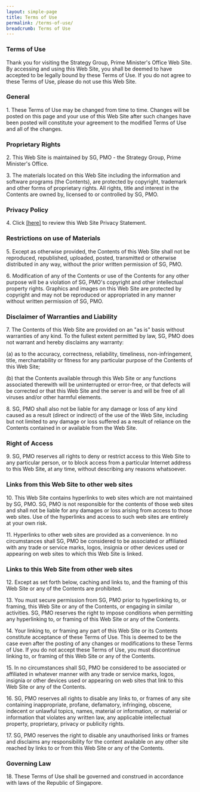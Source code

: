 ```yaml
---
layout: simple-page
title: Terms of Use
permalink: /terms-of-use/
breadcrumb: Terms of Use
---
```

### **Terms of Use**

Thank you for visiting the Strategy Group, Prime Minister's Office Web Site. By accessing and using this Web Site, you shall be deemed to have accepted to be legally bound by these Terms of Use. If you do not agree to these Terms of Use, please do not use this Web Site.

### **General**

<p>1. These Terms of Use may be changed from time to time. Changes will be posted on this page and your use of this Web Site after such changes have been posted will constitute your agreement to the modified Terms of Use and all of the changes.</p>

### **Proprietary Rights**

<p>2. This Web Site is maintained by SG, PMO - the Strategy Group, Prime Minister's Office.</p>

<p>3. The materials located on this Web Site including the information and software programs (the Contents), are protected by copyright, trademark and other forms of proprietary rights. All rights, title and interest in the Contents are owned by, licensed to or controlled by SG, PMO.</p>

### **Privacy Policy**

<p>4. Click <a href="{{"privacy" | absolute_url}}">[here]</a> to review this Web Site Privacy Statement.</p>

### **Restrictions on use of Materials**

<p>5. Except as otherwise provided, the Contents of this Web Site shall not be reproduced, republished, uploaded, posted, transmitted or otherwise distributed in any way, without the prior written permission of SG, PMO.</p>

<p>6. Modification of any of the Contents or use of the Contents for any other purpose will be a violation of SG, PMO's copyright and other intellectual property rights. Graphics and images on this Web Site are protected by copyright and may not be reproduced or appropriated in any manner without written permission of SG, PMO.</p>

### **Disclaimer of Warranties and Liability**

<p>7. The Contents of this Web Site are provided on an "as is" basis without warranties of any kind. To the fullest extent permitted by law, SG, PMO does not warrant and hereby disclaims any warranty:</p>

(a) as to the accuracy, correctness, reliability, timeliness, non-infringement, title, merchantability or fitness for any particular purpose of the Contents of this Web Site;</p>

(b) that the Contents available through this Web Site or any functions associated therewith will be uninterrupted or error-free, or that defects will be corrected or that this Web Site and the server is and will be free of all viruses and/or other harmful elements.</p>

<p>8. SG, PMO shall also not be liable for any damage or loss of any kind caused as a result (direct or indirect) of the use of the Web Site, including but not limited to any damage or loss suffered as a result of reliance on the Contents contained in or available from the Web Site.</p>

### **Right of Access**

<p>9. SG, PMO reserves all rights to deny or restrict access to this Web Site to any particular person, or to block access from a particular Internet address to this Web Site, at any time, without describing any reasons whatsoever.</p>

### **Links from this Web Site to other web sites**

<p>10. This Web Site contains hyperlinks to web sites which are not maintained by SG, PMO. SG, PMO is not responsible for the contents of those web sites and shall not be liable for any damages or loss arising from access to those web sites. Use of the hyperlinks and access to such web sites are entirely at your own risk.</p>

<p>11. Hyperlinks to other web sites are provided as a convenience. In no circumstances shall SG, PMO be considered to be associated or affiliated with any trade or service marks, logos, insignia or other devices used or appearing on web sites to which this Web Site is linked.</p>

### **Links to this Web Site from other web sites**

<p>12. Except as set forth below, caching and links to, and the framing of this Web Site or any of the Contents are prohibited.</p>

<p>13. You must secure permission from SG, PMO prior to hyperlinking to, or framing, this Web Site or any of the Contents, or engaging in similar activities. SG, PMO reserves the right to impose conditions when permitting any hyperlinking to, or framing of this Web Site or any of the Contents.</p>

<p>14. Your linking to, or framing any part of this Web Site or its Contents constitute acceptance of these Terms of Use. This is deemed to be the case even after the posting of any changes or modifications to these Terms of Use. If you do not accept these Terms of Use, you must discontinue linking to, or framing of this Web Site or any of the Contents.</p>

<p>15. In no circumstances shall SG, PMO be considered to be associated or affiliated in whatever manner with any trade or service marks, logos, insignia or other devices used or appearing on web sites that link to this Web Site or any of the Contents.</p>

<p>16. SG, PMO reserves all rights to disable any links to, or frames of any site containing inappropriate, profane, defamatory, infringing, obscene, indecent or unlawful topics, names, material or information, or material or information that violates any written law, any applicable intellectual property, proprietary, privacy or publicity rights.</p>

<p>17. SG, PMO reserves the right to disable any unauthorised links or frames and disclaims any responsibility for the content available on any other site reached by links to or from this Web Site or any of the Contents.</p>

### **Governing Law**

<p>18. These Terms of Use shall be governed and construed in accordance with laws of the Republic of Singapore.</p>
